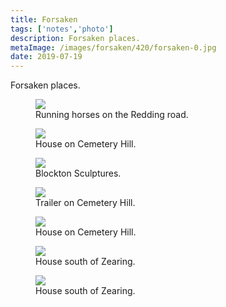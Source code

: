 ```yaml
---
title: Forsaken
tags: ['notes','photo']
description: Forsaken places.
metaImage: /images/forsaken/420/forsaken-0.jpg
date: 2019-07-19
---
```

Forsaken places. 

<figure>
    <img src="/images/forsaken/768/forsaken-0.jpg">
    <figcaption>Running horses on the Redding road. </figcaption>
</figure>

<figure>
    <img src="/images/forsaken/768/forsaken-1.jpg">
    <figcaption>House on Cemetery Hill.</figcaption>
</figure>

<figure>
    <img src="/images/forsaken/768/forsaken-2.jpg">
    <figcaption>Blockton Sculptures. </figcaption>
</figure>

<figure>
    <img src="/images/forsaken/768/forsaken-3.jpg">
    <figcaption>Trailer on Cemetery Hill.</figcaption>
</figure>

<figure>
    <img src="/images/forsaken/768/forsaken-4.jpg">
    <figcaption>House on Cemetery Hill.</figcaption>
</figure>

<figure>
    <img src="/images/forsaken/768/forsaken-5.jpg">
    <figcaption>House south of Zearing.</figcaption>
</figure>

<figure>
    <img src="/images/forsaken/768/forsaken-6.jpg">
    <figcaption>House south of Zearing.</figcaption>
</figure>


